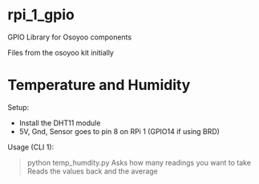 # rpi_1_gpio
GPIO Library for Osoyoo components

Files from the osoyoo kit initially

# Temperature and Humidity
Setup:
- Install the DHT11 module 
- 5V, Gnd, Sensor goes to pin 8 on RPi 1 (GPIO14 if using BRD)

Usage (CLI 1):
> python temp_humdity.py
> Asks how many readings you want to take
> Reads the values back and the average